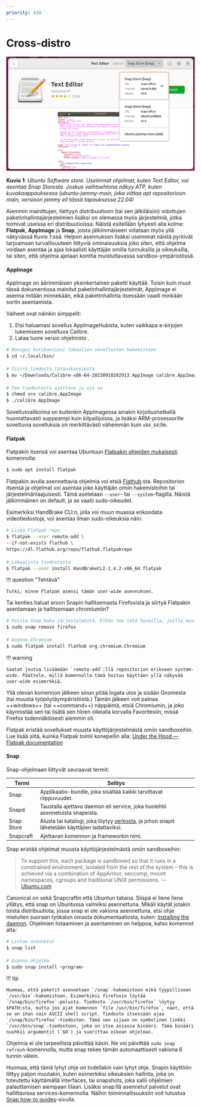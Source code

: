 ```yaml
---
priority: 420
---
```


# Cross-distro

![ubuntu-software-text-editor](../images/ubuntu-software-text-editor.png)

**Kuvio 1**: *Ubuntu Software store. Useimmat ohjelmat, kuten Text Editor, voi asentaa Snap Storesta. Joskus vaihtoehtona näkyy ATP, kuten kuvakaappauksessa (ubuntu-jammy-main, joka viittaa apt repositorioon main, versioon jammy eli tässä tapauksessa 22.04)*

Aiemmin mainittujen, tiettyyn distribuutioon (tai sen jälkiläisiin) sidottujen paketinhallintajärjestelmien lisäksi on olemassa myös järjestelmiä, jotka toimivat useissa eri distribuutioissa. Näistä esitellään lyhyesti alla kolme: **Flatpak**, **AppImage** ja **Snap**, joista jälkimmäiseen viitataan myös yllä näkyvässä Kuvio 1:ssä. Helpon asennuksen lisäksi useimmat näistä pyrkivät tarjoamaan turvallisuuteen liittyviä ominaisuuksia joko siten, että ohjelma voidaan asentaa ja ajaa lokaalisti käyttäjän omilla tunnuksilla ja oikeuksilla, tai siten, että ohjelma ajetaan konttia muistuttavassa sandbox-ympäristössä.

#### AppImage

AppImage on äärimmäisen yksinkertainen paketti käyttää. Toisin kuin muut tässä dokumentissa mainitut paketinhallintajärjestelmät, AppImage ei asenna mitään minnekään, eikä paketinhallinta itsessään vaadi minkään sortin asentamista.

Vaiheet ovat näinkin simppelit:

1. Etsi haluamasi sovellus AppImageHubista, kuten vaikkapa e-kirjojen lukemiseen soveltuva Calibre.
2. Lataa tuore versio ohjelmisto .

```bash title="Bash"
# Navigoi kotikansiosi lokaalien sovellusten hakemistoon
$ cd ~/.local/bin/

# Siirrä tiedosto latauskansiosta
$ mv ~/Downloads/Calibre-x86-64-20230918202913.AppImage calibre.AppImage

# Tee tiedostosta ajettava ja aja se
$ chmod u+x calibre.AppImage
$ ./calibre.AppImage
```

Sovellusvalikoima on kuitenkin AppImagessa ainakin kirjoitushetkellä huomattavasti suppeampi kuin kilpailijoissa, ja lisäksi ARM-prosessorille soveltuvia sovelluksia on merkittävästi vähemmän kuin `x84_64`:lle.



#### Flatpak

Flatpakin itsensä voi asentaa Ubuntuun [Flatpakin ohjeiden mukaisesti](https://flatpak.org/setup/Ubuntu) komennolla:

```bash title="Bash"
$ sudo apt install flatpak
```


Flatpakin avulla asennettavia ohjelmia voi etsiä [Flathub](https://flathub.org/):sta. Repositorion itsensä ja ohjelmat voi asentaa joko käyttäjän omiin hakemistoihin tai järjestelmänlaajuisesti. Tämä asetetaan `--user`- tai `--system`-flagilla. Näistä jälkimmäinen on default, ja se vaatii sudo-oikeudet.

Esimerkiksi HandBrake CLI:n, jolla voi muun muassa enkoodata videotiedostoja, voi asentaa ilman sudo-oikeuksia näin:

```bash title="Bash"
# Lisää Flatpak repo
$ flatpak --user remote-add \
--if-not-exists flathub \
https://dl.flathub.org/repo/flathub.flatpakrepo

# Lokaalista tiedostosta
$ flatpak --user install HandBrakeCLI-1.4.2-x86_64.flatpak
```

!!! question "Tehtävä"

    Tutki, minne Flatpak asensi tämän user-wide asennuksen.

Tai kenties haluat eroon Snapin hallitsemasta Firefoxista ja siirtyä Flatpakin asentamaan ja hallitsemaan chromiumiin?

```bash title="Bash"
# Poista Snap koko järjestelmästä. Ethän tee tätä koneilla, joilla muut käyttäjät saattavat haluta käyttää Firefoxia. Se oikeasti poistuu.
$ sudo snap remove firefox

# Asenna Chromium
$ sudo flatpak install flathub org.chromium.Chromium
```

!!! warning

    Saatat joutua lisäämään `remote-add`:llä repositorion erikseen system-wide. Päättele, millä komennolla tämä hoituu käyttäen yllä näkyvää user-wide esimerkkiä.

Yllä olevan komennon jälkeen sinun pitää logata ulos ja sisään Gnomesta (tai muusta työpöytäympäristöstä.) Tämän jälkeen voit painaa ++windows++ (tai ++command++) näppäintä, etsiä Chromiumin, ja joko käynnistää sen tai lisätä sen hiiren oikealla korvalla Favoritesiin, missä Firefox todennäköisesti aiemmin oli.

Flatpak eristää sovellukset muusta käyttöjärjestelmästä omiin sandboxeihin. Lue lisää siitä, kuinka Flatpak toimii konepellin alla: [Under the Hood — Flatpak documentation](https://docs.flatpak.org/en/latest/under-the-hood.html)



#### Snap

Snap-ohjelmaan liittyvät seuraavat termit:

| Termi      | Selitys                                                                                                                      |
| ---------- | ---------------------------------------------------------------------------------------------------------------------------- |
| Snap       | Applikaatio-bundle, joka sisältää kaikki tarvittavat riippuvuudet.                                                           |
| Snapd      | Taustalla ajettava daemon eli service, joka huolehtii asennetuista snapeista.                                                |
| Snap Store | Alusta tai katalogi, joka löytyy [verkosta](https://snapcraft.io/store), ja johon snapit lähetetään käyttäjien ladattaviksi. |
| Snapcraft  | Ajettavan komennon ja frameworkin nimi.                                                                                      |

Snap eristää ohjelmat muusta käyttöjärjestelmästä omiin sandboxeihin:

> To support this, each package is sandboxed so that it runs in a constrained environment, isolated from the rest of the system – this is achieved via a combination of AppArmor, seccomp, mount namespaces, cgroups and traditional UNIX permissions. -- [Ubuntu.com](https://ubuntu.com/blog/a-guide-to-snap-permissions-and-interfaces)

Canonical on sekä Snapcraftin että Ubuntun takana. Siispä ei liene liene yllätys, että snap on Ubuntussa valmiiksi asennettuna. Mikäli käytät jotakin toista distribuutiota, jossa snap ei ole vakiona asennettuna, etsi ohje mieluiten suoraan työkalun omasta dokumentaatiosta, kuten: [Installing the daemon](https://snapcraft.io/docs/installing-snapd). Ohjelmien listaaminen ja asentaminen on helppoa, katso komennot alta:

```bash title="Bash"
# Listaa asennetut
$ snap list

# Asenna ohjelma
$ sudo snap install <program>
```

!!! tip 

    Huomaa, että paketit asennetaan `/snap`-hakemistoon eikä tyypilliseen `/usr/bin`-hakemistoon. Esimerkiksi firefoxin löytää `/snap/bin/firefox`-polusta. Tiedosto `/usr/bin/firefox` löytyy $PATH:sta, mutta jos ajat komennon `file /usr/bin/firefox`, näet, että se on ihan vain ASCII shell script. Tiedosto itsessään ajaa `/snap/bin/firefox`-tiedoston. Tämä sen sijaan on symbolinen linkki `/usr/bin/snap`-tiedostoon, joka on itse asiassa binääri. Tämä binääri nuuhkii argumentit (`$0`) ja suorittaa oikean ohjelman.

Ohjelmia ei ole tarpeellista päivittää käsin. Ne voi päivittää `sudo snap refresh`-komennolla, mutta snap tekee tämän automaattisesti vakiona 6 tunnin välein.

Huomaa, että tämä lyhyt ohje on todellakin vain lyhyt ohje. Snapin käyttöön liittyy paljon muutakin, kuten esimerkiksi oikeuksien hallinta, joka on toteutettu käyttämällä interfaces, tai snapshots, joka sallii ohjelmien palauttamisen aiempaan tilaan. Lisäksi snap:llä asennetut palvelut ovat hallittavissa services-komennolla. Näihin toiminnallisuuksiin voit tutustua [Snap how-to guides](https://snapcraft.io/docs/snap-howto)-sivulla.